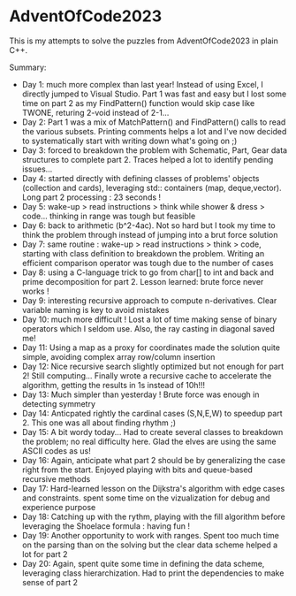 # AdventOfCode2023

This is my attempts to solve the puzzles from AdventOfCode2023 in plain C++.

Summary:
* Day 1: much more complex than last year! Instead of using Excel, I directly jumped to Visual Studio. Part 1 was fast and easy but I lost some time on part 2 as my FindPattern() function would skip case like TWONE, returing 2-void instead of 2-1...
* Day 2: Part 1 was a mix of MatchPattern() and FindPattern() calls to read the various subsets. Printing comments helps a lot and I've now decided to systematically start with writing down what's going on ;)
* Day 3: forced to breakdown the problem with Schematic, Part, Gear data structures to complete part 2. Traces helped a lot to identify pending issues...
* Day 4: started directly with defining classes of problems' objects (collection and cards), leveraging std:: containers (map, deque,vector). Long part 2 processing : 23 seconds !
* Day 5: wake-up > read instructions > think while shower & dress > code... thinking in range was tough but feasible
* Day 6: back to arithmetic (b^2-4ac). Not so hard but I took my time to think the problem through instead of jumping into a brut force solution
* Day 7: same routine : wake-up > read instructions > think > code, starting with class definition to breakdown the problem. Writing an efficient comparison operator was tough due to the number of cases
* Day 8: using a C-language trick to go from char[] to int and back and prime decomposition for part 2. Lesson learned: brute force never works !
* Day 9: interesting recursive approach to compute n-derivatives. Clear variable naming is key to avoid mistakes
* Day 10: much more difficult ! Lost a lot of time making sense of binary operators which I seldom use. Also, the ray casting in diagonal saved me!
* Day 11: Using a map as a proxy for coordinates made the solution quite simple, avoiding complex array row/column insertion
* Day 12: Nice recursive search slightly optimized but not enough for part 2! Still computing... Finally wrote a recursive cache to accelerate the algorithm, getting the results in 1s instead of 10h!!!
* Day 13: Much simpler than yesterday ! Brute force was enough in detecting symmetry
* Day 14: Anticpated rightly the cardinal cases (S,N,E,W) to speedup part 2. This one was all about finding rhythm ;)
* Day 15: A bit wordy today... Had to create several classes to breakdown the problem; no real difficulty here. Glad the elves are using the same ASCII codes as us!
* Day 16: Again, anticipate what part 2 should be by generalizing the case right from the start. Enjoyed playing with bits and queue-based recursive methods
* Day 17: Hard-learned lesson on the Dijkstra's algorithm with edge cases and constraints. spent some time on the vizualization for debug and experience purpose
* Day 18: Catching up with the rythm, playing with the fill algorithm before leveraging the Shoelace formula : having fun !
* Day 19: Another opportunity to work with ranges. Spent too much time on the parsing than on the solving but the clear data scheme helped a lot for part 2
* Day 20: Again, spent quite some time in defining the data scheme, leveraging class hierarchization. Had to print the dependencies to make sense of part 2
